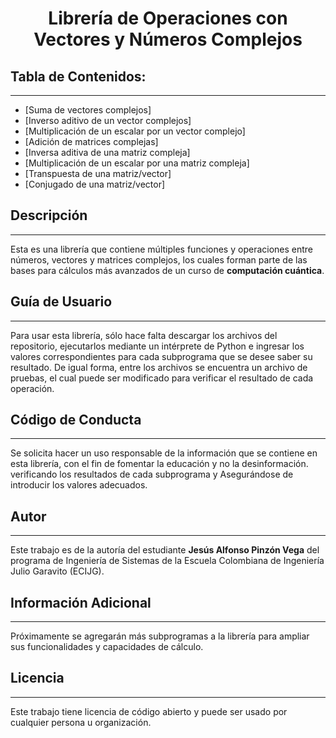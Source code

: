 <h1 align="center"> Librería de Operaciones con Vectores y Números Complejos</h1>
 
## Tabla de Contenidos:
---

- [Suma de vectores complejos]
- [Inverso aditivo de un vector complejos]
- [Multiplicación de un escalar por un vector complejo]
- [Adición de matrices complejas]
- [Inversa aditiva de una matriz compleja]
- [Multiplicación de un escalar por una matriz compleja]
- [Transpuesta de una matriz/vector]
- [Conjugado de una matriz/vector]

## Descripción
---
Esta es una librería que contiene múltiples funciones y operaciones entre números, vectores y matrices complejos, los cuales forman parte de las bases para cálculos más avanzados de un curso de **computación cuántica**.

## Guía de Usuario
---
Para usar esta librería, sólo hace falta descargar los archivos del repositorio, ejecutarlos mediante un intérprete de Python e ingresar los valores correspondientes para cada subprograma que se desee saber su resultado. De igual forma, entre los archivos se encuentra un archivo de pruebas, el cual puede ser modificado para verificar el resultado de cada operación.

## Código de Conducta 
---
Se solicita hacer un uso responsable de la información que se contiene en esta librería, con el fin de fomentar la educación y no la desinformación. verificando los resultados de cada subprograma y Asegurándose de introducir los valores adecuados.

## Autor
---
Este trabajo es de la autoría del estudiante **Jesús Alfonso Pinzón Vega** del programa de Ingeniería de Sistemas de la Escuela Colombiana de Ingeniería Julio Garavito (ECIJG).

## Información Adicional
---
Próximamente se agregarán más subprogramas a la librería para ampliar sus funcionalidades y capacidades de cálculo.

## Licencia 
---
Este trabajo tiene licencia de código abierto y puede ser usado por cualquier persona u organización.